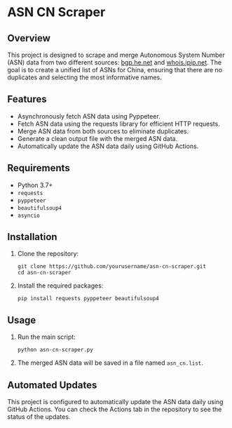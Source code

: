 # ASN CN Scraper

## Overview

This project is designed to scrape and merge Autonomous System Number (ASN) data from two different sources: [bgp.he.net](https://bgp.he.net) and [whois.ipip.net](https://whois.ipip.net). The goal is to create a unified list of ASNs for China, ensuring that there are no duplicates and selecting the most informative names.

## Features

- Asynchronously fetch ASN data using Pyppeteer.
- Fetch ASN data using the requests library for efficient HTTP requests.
- Merge ASN data from both sources to eliminate duplicates.
- Generate a clean output file with the merged ASN data.
- Automatically update the ASN data daily using GitHub Actions.

## Requirements

- Python 3.7+
- `requests`
- `pyppeteer`
- `beautifulsoup4`
- `asyncio`

## Installation

1. Clone the repository:
   ```
   git clone https://github.com/yourusername/asn-cn-scraper.git
   cd asn-cn-scraper
   ```
2. Install the required packages:
    ```
    pip install requests pyppeteer beautifulsoup4
    ```
## Usage
1. Run the main script:
   ```
   python asn-cn-scraper.py
   ```
2. The merged ASN data will be saved in a file named `asn_cn.list`.

## Automated Updates
This project is configured to automatically update the ASN data daily using GitHub Actions. You can check the Actions tab in the repository to see the status of the updates.
